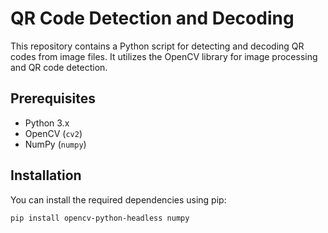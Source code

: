 # QR Code Detection and Decoding

This repository contains a Python script for detecting and decoding QR codes from image files. It utilizes the OpenCV library for image processing and QR code detection.

## Prerequisites
- Python 3.x
- OpenCV (`cv2`)
- NumPy (`numpy`)

## Installation
You can install the required dependencies using pip:
```bash
pip install opencv-python-headless numpy
